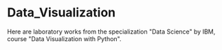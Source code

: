 # Data_Visualization

Here are laboratory works from the specialization "Data Science" by IBM, course "Data Visualization with Python".
